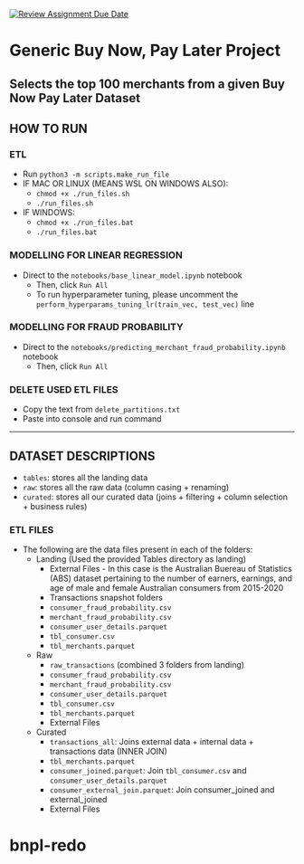 [![Review Assignment Due Date](https://classroom.github.com/assets/deadline-readme-button-24ddc0f5d75046c5622901739e7c5dd533143b0c8e959d652212380cedb1ea36.svg)](https://classroom.github.com/a/wNN69YNG)

# Generic Buy Now, Pay Later Project

## Selects the top 100 merchants from a given Buy Now Pay Later Dataset

## HOW TO RUN

### ETL

- Run `python3 -m scripts.make_run_file`
- IF MAC OR LINUX (MEANS WSL ON WINDOWS ALSO):
  - `chmod +x ./run_files.sh`
  - `./run_files.sh`
- IF WINDOWS:
  - `chmod +x ./run_files.bat`
  - `./run_files.bat`

### MODELLING FOR LINEAR REGRESSION

- Direct to the `notebooks/base_linear_model.ipynb` notebook
  - Then, click `Run All`
  - To run hyperparameter tuning, please uncomment the `perform_hyperparams_tuning_lr(train_vec, test_vec)` line

### MODELLING FOR FRAUD PROBABILITY

- Direct to the `notebooks/predicting_merchant_fraud_probability.ipynb` notebook
  - Then, click `Run All`

### DELETE USED ETL FILES

- Copy the text from `delete_partitions.txt`
- Paste into console and run command

---

## DATASET DESCRIPTIONS

- `tables`: stores all the landing data
- `raw`: stores all the raw data (column casing + renaming)
- `curated`: stores all our curated data (joins + filtering + column selection + business rules)

### ETL FILES

- The following are the data files present in each of the folders:
  - Landing (Used the provided Tables directory as landing)
    - External Files - In this case is the Australian Buereau of Statistics (ABS) dataset pertaining to the number of earners, earnings, and age of male and female Australian consumers from 2015-2020
    - Transactions snapshot folders
    - `consumer_fraud_probability.csv`
    - `merchant_fraud_probability.csv`
    - `consumer_user_details.parquet`
    - `tbl_consumer.csv`
    - `tbl_merchants.parquet`
  - Raw
    - `raw_transactions` (combined 3 folders from landing)
    - `consumer_fraud_probability.csv`
    - `merchant_fraud_probability.csv`
    - `consumer_user_details.parquet`
    - `tbl_consumer.csv`
    - `tbl_merchants.parquet`
    - External Files
  - Curated
    - `transactions_all`: Joins external data + internal data + transactions data (INNER JOIN)
    - `tbl_merchants.parquet`
    - `consumer_joined.parquet`: Join `tbl_consumer.csv` and `consumer_user_details.parquet`
    - `consumer_external_join.parquet`: Join consumer_joined and external_joined
    - External Files
# bnpl-redo
